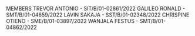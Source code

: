 MEMBERS
TREVOR ANTONIO  - SIT/B/01-02861/2022
GALILEO RONALD  - SMT/B/01-04659/2022
LAVIN SAKAJA  - SST/B/01-02348/2022
CHRISPINE OTIENO  - SME/B/01-03897/2022
WANJALA FESTUS  - SMT/B/01-04862/2022
